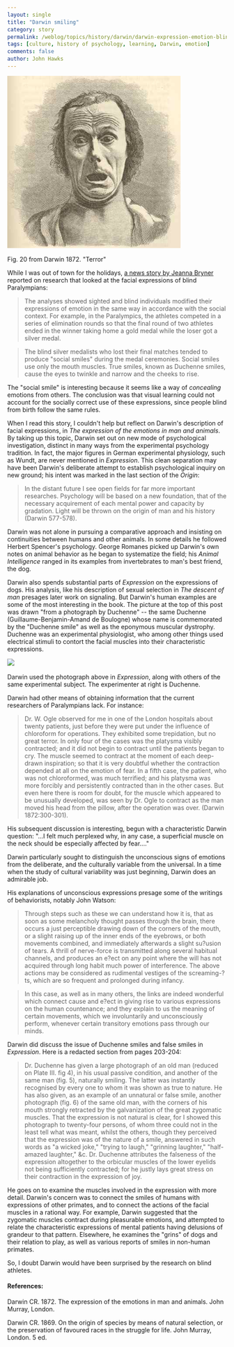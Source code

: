 ```yaml
---
layout: single 
title: "Darwin smiling" 
category: story
permalink: /weblog/topics/history/darwin/darwin-expression-emotion-blind-athletes-2009.html
tags: [culture, history of psychology, learning, Darwin, emotion] 
comments: false 
author: John Hawks 
---
```


<div class="middle-picture">
<img src="/graphics/darwin-expression-terror-1872.jpg" />
<p class="caption">Fig. 20 from Darwin 1872. "Terror"</p>
</div>



While I was out of town for the holidays, <a href="http://www.msnbc.msn.com/id/28423638/">a news story by Jeanna Bryner</a> reported on research that looked at the facial expressions of blind Paralympians: 

<blockquote>The analyses showed sighted and blind individuals modified their expressions of emotion in the same way in accordance with the social context. For example, in the Paralympics, the athletes competed in a series of elimination rounds so that the final round of two athletes ended in the winner taking home a gold medal while the loser got a silver medal.</blockquote>

<blockquote>The blind silver medalists who lost their final matches tended to produce "social smiles" during the medal ceremonies. Social smiles use only the mouth muscles. True smiles, known as Duchenne smiles, cause the eyes to twinkle and narrow and the cheeks to rise.</blockquote>

The "social smile" is interesting because it seems like a way of <i>concealing</i> emotions from others. The conclusion was that visual learning could not account for the socially correct use of these expressions, since people blind from birth follow the same rules. 

When I read this story, I couldn't help but reflect on Darwin's description of facial expressions, in <i>The expression of the emotions in man and animals</i>. By taking up this topic, Darwin set out on new mode of psychological investigation, distinct in many ways from the experimental psychology tradition. In fact, the major figures in German experimental physiology, such as Wundt, are never mentioned in <i>Expression</i>. This clean separation may have been Darwin's deliberate attempt to establish psychological inquiry on new ground; his intent was marked in the last section of the <i>Origin</i>: 

<blockquote>In the distant future I see open fields for far more important researches. Psychology will be based on a new foundation, that of the necessary acquirement of each mental power and capacity by gradation. Light will be thrown on the origin of man and his history (Darwin 577-578).</blockquote>

Darwin was not alone in pursuing a comparative approach and insisting on continuities between humans and other animals. In some details he followed Herbert Spencer's psychology. George Romanes picked up Darwin's own notes on animal behavior as he began to systematize the field; his <i>Animal Intelligence</i> ranged in its examples from invertebrates to man's best friend, the dog. 

Darwin also spends substantial parts of <i>Expression</i> on the expressions of dogs. His analysis, like his description of sexual selection in <i>The descent of man</i> presages later work on signaling. But Darwin's human examples are some of the most interesting in the book. The picture at the top of this post was drawn "from a photograph by Duchenne" -- the same Duchenne (Guillaume-Benjamin-Amand de Boulogne) whose name is commemorated by the "Duchenne smile" as well as the eponymous muscular dystrophy. Duchenne was an experimental physiologist, who among other things used electrical stimuli to contort the facial muscles into their characteristic expressions. 

<div class="middle-picture">
<img src="/graphics/duchenne-electrostimulus-1.jpg" />
</div>

Darwin used the photograph above in <i>Expression</i>, along with others of the same experimental subject. The experimenter at right is Duchenne. 

Darwin had other means of obtaining information that the current researchers of Paralympians lack. For instance: 

<blockquote>Dr. W. Ogle observed for me in one of the London hospitals about twenty patients, just before they were put under the influence of chloroform for operations. They exhibited some trepidation, but no great terror. In only four of the cases was the platysma visibly contracted; and it did not begin to contract until the patients began to cry. The muscle seemed to contract at the moment of each deep-drawn inspiration; so that it is very doubtful whether the contraction depended at all on the emotion of fear. In a fifth case, the patient, who was not chloroformed, was much terrified; and his platysma was more forcibly and persistently contracted than in the other cases. But even here there is room for doubt, for the muscle which appeared to be unusually developed, was seen by Dr. Ogle to contract as the man moved his head from the pillow, after the operation was over. (Darwin 1872:300-301).</blockquote>

His subsequent discussion is interesting, begun with a characteristic Darwin question: "...I felt much perplexed why, in any case, a superficial muscle on the neck should be especially affected by fear...." 

Darwin particularly sought to distinguish the unconscious signs of emotions from the deliberate, and the culturally variable from the universal. In a time when the study of cultural variability was just beginning, Darwin does an admirable job. 

His explanations of unconscious expressions presage some of the writings of behaviorists, notably John Watson: 

<blockquote>Through steps such as these we can understand how it is, that as soon as some melancholy thought passes through the brain, there occurs a just perceptible drawing down of the corners of the mouth, or a slight raising up of the inner ends of the eyebrows, or both movements combined, and immediately afterwards a slight su?usion of tears. A thrill of nerve-force is transmitted along several habitual channels, and produces an e?ect on any point where the will has not acquired through long habit much power of interference. The above actions may be considered as rudimental vestiges of the screaming-?ts, which are so frequent and prolonged during infancy.</blockquote>

<blockquote>In this case, as well as in many others, the links are indeed wonderful which connect cause and e?ect in giving rise to various expressions on the human countenance; and they explain to us the meaning of certain movements, which we involuntarily and unconsciously perform, whenever certain transitory emotions pass through our minds. </blockquote>

Darwin did discuss the issue of Duchenne smiles and false smiles in <i>Expression</i>. Here is a redacted section from pages 203-204: 

<blockquote>Dr. Duchenne has given a large photograph of an old man (reduced on Plate III. fig 4), in his usual passive condition, and another of the same man (fig. 5), naturally smiling. The latter was instantly recognised by every one to whom it was shown as true to nature. He has also given, as an example of an unnatural or false smile, another photograph (fig. 6) of the same old man, with the corners of his mouth strongly retracted by the galvanization of the great zygomatic muscles. That the expression is not natural is clear, for I showed this photograph to twenty-four persons, of whom three could not in the least tell what was meant, whilst the others, though they perceived that the expression was of the nature of a smile, answered in such words as "a wicked joke," "trying to laugh," "grinning laughter," "half-amazed laughter," &c. Dr. Duchenne attributes the falseness of the expression altogether to the orbicular muscles of the lower eyelids not being sufficiently contracted; for he justly lays great stress on their contraction in the expression of joy.</blockquote>

He goes on to examine the muscles involved in the expression with more detail. Darwin's concern was to connect the smiles of humans with expressions of other primates, and to connect the actions of the facial muscles in a rational way. For example, Darwin suggested that the zygomatic muscles contract during pleasurable emotions, and attempted to relate the characteristic expressions of mental patients having delusions of grandeur to that pattern. Elsewhere, he examines the "grins" of dogs and their relation to play, as well as various reports of smiles in non-human primates. 

So, I doubt Darwin would have been surprised by the research on blind athletes. 


<h4>References:</h4>

<p class="cite">Darwin CR. 1872. The expression of the emotions in man and animals. John Murray, London. </p>

<p class="cite">Darwin CR. 1869. On the origin of species by means of natural selection, or the preservation of favoured races in the struggle for life. John Murray, London. 5 ed.</p>




